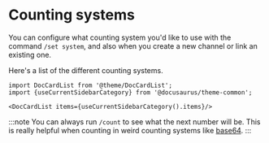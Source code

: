 # Counting systems

You can configure what counting system you'd like to use with the command `/set system`, and also when you create a new channel or link an existing one.

Here's a list of the different counting systems.

```mdx-code-block
import DocCardList from '@theme/DocCardList';
import {useCurrentSidebarCategory} from '@docusaurus/theme-common';

<DocCardList items={useCurrentSidebarCategory().items}/>
```

:::note
You can always run `/count` to see what the next number will be. This is really helpful when counting in weird counting systems like [base64](./05-base64.md).
:::
